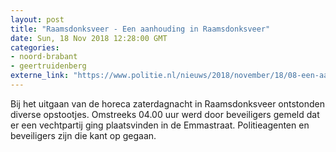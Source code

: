 ```yaml
---
layout: post
title: "Raamsdonksveer - Een aanhouding in Raamsdonksveer"
date: Sun, 18 Nov 2018 12:28:00 GMT
categories: 
- noord-brabant 
- geertruidenberg 
externe_link: "https://www.politie.nl/nieuws/2018/november/18/08-een-aanhouding-in-raamsdonksveer.html"
---
```


Bij het uitgaan van de horeca zaterdagnacht in Raamsdonksveer ontstonden diverse opstootjes. Omstreeks 04.00 uur werd door beveiligers gemeld dat er een vechtpartij ging plaatsvinden in de Emmastraat. Politieagenten en beveiligers zijn die kant op gegaan.
